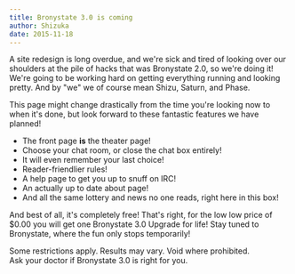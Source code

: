 ```yaml
---
title: Bronystate 3.0 is coming
author: Shizuka
date: 2015-11-18
---
```


A site redesign is long overdue, and we're sick and tired of looking over our shoulders at the pile
of hacks that was Bronystate 2.0, so we're doing it! We're going to be working hard on getting everything
running and looking pretty. And by "we" we of course mean Shizu, Saturn, and Phase.

This page might change drastically from the time you're looking now to when it's done, but look forward
to these fantastic features we have planned!

<!-- more -->

 - The front page **is** the theater page!
 - Choose your chat room, or close the chat box entirely!
 - It will even remember your last choice!
 - Reader-friendlier rules!
 - A help page to get you up to snuff on IRC!
 - An actually up to date about page!
 - And all the same lottery and news no one reads, right here in this box!

And best of all, it's completely free! That's right, for the low low price of $0.00 you will get one
Bronystate 3.0 Upgrade for life! Stay tuned to Bronystate, where the fun only stops temporarily!

Some restrictions apply. Results may vary. Void where prohibited.  
Ask your doctor if Bronystate 3.0 is right for you.
